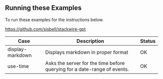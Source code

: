 ## Running these Examples
To run these examples for the instructions below.

https://github.com/sisbell/stackwire-gpt

| Case                   | Description                                                              | Status |
|------------------------|--------------------------------------------------------------------------|--------|
| display-markdown       | Displays markdown in proper format                                       | OK     |
| use-time               | Asks the server for the time before querying for a date-range of events. | OK     |
                           
